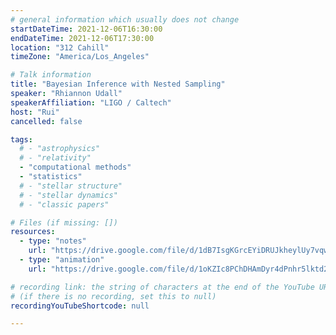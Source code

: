 ```yaml
---
# general information which usually does not change
startDateTime: 2021-12-06T16:30:00
endDateTime: 2021-12-06T17:30:00
location: "312 Cahill"
timeZone: "America/Los_Angeles"

# Talk information
title: "Bayesian Inference with Nested Sampling"
speaker: "Rhiannon Udall"
speakerAffiliation: "LIGO / Caltech"
host: "Rui"
cancelled: false

tags:
  # - "astrophysics"
  # - "relativity"
  - "computational methods"
  - "statistics"
  # - "stellar structure"
  # - "stellar dynamics"
  # - "classic papers"

# Files (if missing: [])
resources:
  - type: "notes"
    url: "https://drive.google.com/file/d/1dB7IsgKGrcEYiDRUJkheylUy7vqwSbKz/view?usp=sharing"
  - type: "animation"
    url: "https://drive.google.com/file/d/1oKZIc8PChDHAmDyr4dPnhr5lktd24ms3/view?usp=drive_link"

# recording link: the string of characters at the end of the YouTube URL
# (if there is no recording, set this to null)
recordingYouTubeShortcode: null

---
```



